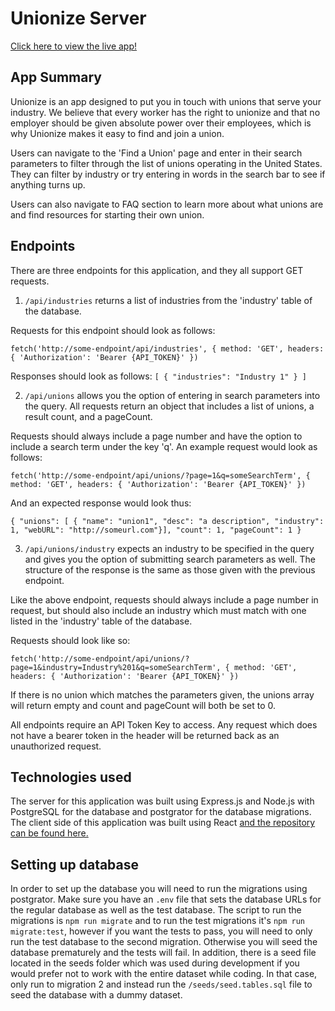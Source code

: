 # Unionize Server

[Click here to view the live app!](https://unionize.vercel.app/)

## App Summary

Unionize is an app designed to put you in touch with unions that serve your industry. We believe that every worker has the right to unionize and that no employer should be given absolute power over their employees, which is why Unionize makes it easy to find and join a union.

                        
Users can navigate to the 'Find a Union' page and enter in their search parameters to filter through the list of unions operating in the United States. They can filter by industry or try entering in words in the search bar to see if anything turns up. 


Users can also navigate to FAQ section to learn more about what unions are and find resources for starting their own union.

## Endpoints

There are three endpoints for this application, and they all support GET requests.

1. `/api/industries` returns a list of industries from the 'industry' table of the database.

Requests for this endpoint should look as follows:

`fetch('http://some-endpoint/api/industries', {
    method: 'GET',
    headers: {
        'Authorization': 'Bearer {API_TOKEN}'
})`

Responses should look as follows: 
    `[
        {
            "industries": "Industry 1"
        }
    ]`


2. `/api/unions` allows you the option of entering in search parameters into the query. All requests return an object that includes a list of unions, a result count, and a pageCount. 

Requests should always include a page number and have the option to include a search term under the key 'q'. An example request would look as follows:

`fetch('http://some-endpoint/api/unions/?page=1&q=someSearchTerm', {
    method: 'GET',
    headers: {
        'Authorization': 'Bearer {API_TOKEN}'
})`

And an expected response would look thus:

`{
    "unions": [ { "name": "union1", "desc": "a description", "industry": 1, "webURL": "http://someurl.com"}],
    "count": 1,
    "pageCount": 1
}`

3. `/api/unions/industry` expects an industry to be specified in the query and gives you the option of submitting search parameters as well. The structure of the response is the same as those given with the previous endpoint. 

Like the above endpoint, requests should always include a page number in request, but should also include an industry which must match with one listed in the 'industry' table of the database.

Requests should look like so:

`fetch('http://some-endpoint/api/unions/?page=1&industry=Industry%201&q=someSearchTerm', {
    method: 'GET',
    headers: {
        'Authorization': 'Bearer {API_TOKEN}'
})`

If there is no union which matches the parameters given, the unions array will return empty and count and pageCount will both be set to 0. 

All endpoints require an API Token Key to access. Any request which does not have a bearer token in the header will be returned back as an unauthorized request. 

## Technologies used

The server for this application was built using Express.js and Node.js with PostgreSQL for the database and postgrator for the database migrations. The client side of this application was built using React [and the repository can be found here.](https://github.com/alannabouloy/unionize-app)

## Setting up database

In order to set up the database you will need to run the migrations using postgrator. Make sure you have an `.env` file that sets the database URLs for the regular database as well as the test database. The script to run the migrations is `npm run migrate` and to run the test migrations it's `npm run migrate:test`, however if you want the tests to pass, you will need to only run the test database to the second migration. Otherwise you will seed the database prematurely and the tests will fail. In addition, there is a seed file located in the seeds folder which was used during development if you would prefer not to work with the entire dataset while coding. In that case, only run to migration 2 and instead run the `/seeds/seed.tables.sql` file to seed the database with a dummy dataset.